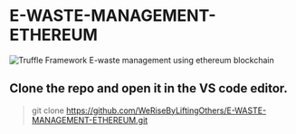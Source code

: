# E-WASTE-MANAGEMENT-ETHEREUM

![Truffle Framework](https://s.yimg.com/uu/api/res/1.2/9Xm8LqsPeZl8k33gVbBREA--~B/aD0zNTk7dz0zNTE7c209MTthcHBpZD15dGFjaHlvbg--/https://media.zenfs.com/en-US/the_block_83/47549bb5ca940c8bf0cfbfa9a96dc89e)
E-waste management using ethereum blockchain

## Clone the repo and open it in the VS code editor.

> git clone https://github.com/WeRiseByLiftingOthers/E-WASTE-MANAGEMENT-ETHEREUM.git



